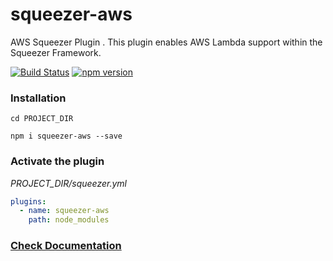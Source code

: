 # squeezer-aws
AWS Squeezer Plugin  . This plugin enables AWS Lambda support within the Squeezer Framework.

[![Build Status](https://travis-ci.org/SqueezerIO/squeezer-aws.svg?branch=master)](https://travis-ci.org/SqueezerIO/squeezer-aws)
[![npm version](https://badge.fury.io/js/squeezer-aws.svg)](https://badge.fury.io/js/squeezer-aws)

### Installation

`cd PROJECT_DIR`

`npm i squeezer-aws --save`

### Activate the plugin

*PROJECT_DIR/squeezer.yml*

```yaml
plugins:
  - name: squeezer-aws
    path: node_modules
```

### [Check Documentation](https://docs.squeezer.io/clouds/aws/aws.html)
